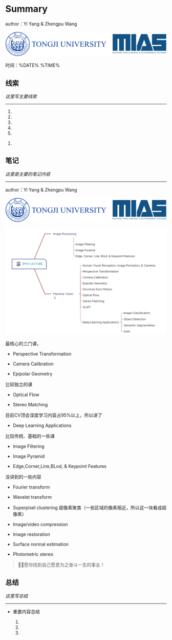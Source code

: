 # Summary

author：Yi Yang & Zhengpu Wang

![](image/image_Za3Bn3QTH3.png)

时间：%DATE% %TIME%

## 线索

*这里写主要线索*

***

1.

2.

3.

4.

5.

<!---->

1.

## 笔记

*这里是主要的笔记内容*

***

author：Yi Yang & Zhengpu Wang

![](image/image_-lbH3MG4lp.png)

![](image/image_MH7T15WuGE.png)

最核心的三门课，

*   Perspective Transformation

*   Camera Calibration

*   Epipolar Geometry

比较独立的课

*   Optical Flow

*   Stereo Matching

目前CV顶会深度学习内容占95%以上，所以讲了

*   Deep Learning Applications

比较传统、基础的一些课

*   Image Filtering

*   Image Pyramid

*   Edge,Corner,Line,BLod, & Keypoint Features

没讲到的一些内容

*   Fourier transform

*   Wavelet transform

*   Superpixel clustering 超像素聚类（一些区域的像素相近，所以这一块看成超像素）

*   Image/video compression

*   Image restoration

*   Surface normal estimation

*   Photometric stereo

> 🧑‍🍳愿你找到自己愿意为之奋斗一生的事业！

## 总结

*这里写总结*

***

*   重要内容总结

    1.

    2.

    3.
